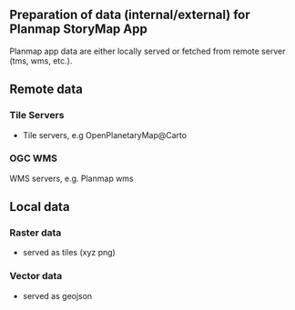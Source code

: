 ## Preparation of data (internal/external) for Planmap StoryMap App

Planmap app data are either locally served or fetched from remote server (tms, wms, etc.).

## Remote data

### Tile Servers
- Tile servers, e.g OpenPlanetaryMap@Carto 

### OGC WMS

WMS servers, e.g. Planmap wms 

## Local data

### Raster data
- served as tiles (xyz png)

### Vector data
- served as geojson
